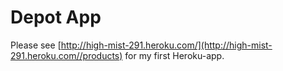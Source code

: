 # Depot App
Please see [http://high-mist-291.heroku.com/](http://high-mist-291.heroku.com//products) for my first Heroku-app.
